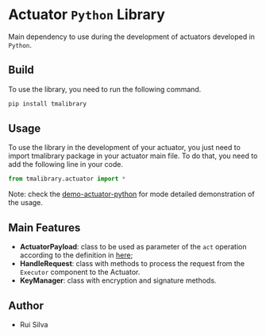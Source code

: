 # Actuator `Python` Library

Main dependency to use during the development of actuators developed in `Python`.


## Build

To use the library, you need to run the following command.

```sh
pip install tmalibrary
```

## Usage

To use the library in the development of your actuator, you just need to import tmalibrary package in your actuator main file. To do that, you need to add the following line in your code.

```python
from tmalibrary.actuator import *
```

Note: check the [demo-actuator-python](../../actuators/demo-actuator-python) for mode detailed demonstration of the usage.

## Main Features

- **ActuatorPayload**: class to be used as parameter of the `act` operation according to the definition in [here](https://github.com/eubr-atmosphere/tma-framework-e/tree/master#actuators-definition);
- **HandleRequest**: class with methods to process the request from the `Executor` component to the Actuator.
- **KeyManager**: class with encryption and signature methods.

## Author
* Rui Silva

